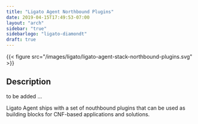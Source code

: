 ```yaml
---
title: "Ligato Agent Northbound Plugins"
date: 2019-04-15T17:49:53-07:00
layout: "arch"
sidebar: "true"
sidebarlogo: "ligato-diamondt"
draft: true
---
```




{{< figure src="/images/ligato/ligato-agent-stack-northbound-plugins.svg" >}}

## Description

to be added ...

Ligato Agent ships with a set of nouthbound plugins that can be used as building blocks for CNF-based applications and solutions.